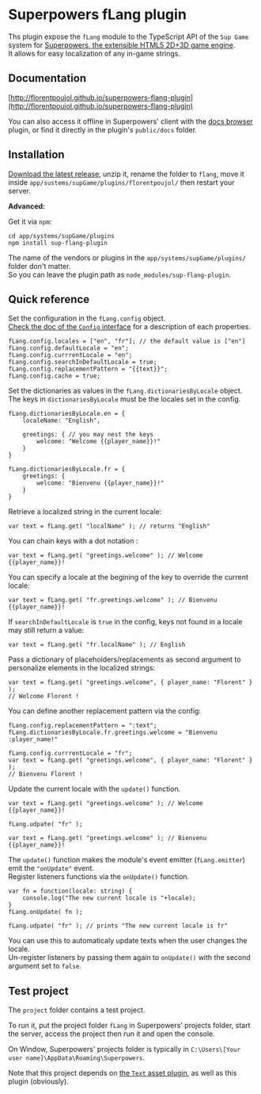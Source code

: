 # Superpowers fLang plugin

Ths plugin expose the `fLang` module to the TypeScript API of the `Sup Game` system for [Superpowers, the extensible HTML5 2D+3D game engine](http://sparklinlabs.com).  
It allows for easy localization of any in-game strings.


## Documentation

[http://florentpoujol.github.io/superpowers-flang-plugin](http://florentpoujol.github.io/superpowers-flang-plugin)

You can also access it offline in Superpowers' client with the [docs browser](https://github.com/florentpoujol/superpowers-docs-browser-plugin) plugin, or find it directly in the plugin's `public/docs` folder.


## Installation

[Download the latest release](https://github.com/florentpoujol/superpowers-flang-plugin/releases), unzip it, rename the folder to `flang`, move it inside `app/sustems/supGame/plugins/florentpoujol/` then restart your server.

__Advanced:__

Get it via `npm`:
        
    cd app/systems/supGame/plugins
    npm install sup-flang-plugin

The name of the vendors or plugins in the `app/systems/supGame/plugins/` folder don't matter.  
So you can leave the plugin path as `node_modules/sup-flang-plugin`.


## Quick reference

Set the configuration in the `fLang.config` object.   
[Check the doc of the `Config` interface](http://florentpoujol.github.io/superpowers-flang-plugin/interfaces/flang.config.html) for a description of each properties.

    fLang.config.locales = ["en", "fr"]; // the default value is ["en"]
    fLang.config.defaultLocale = "en";
    fLang.config.currrentLocale = "en";
    fLang.config.searchInDefaultLocale = true;
    fLang.config.replacementPattern = "{{text}}";
    fLang.config.cache = true;

Set the dictionaries as values in the `fLang.dictionariesByLocale` object.  
The keys in `dictionariesByLocale` must be the locales set in the config.
    
    fLang.dictionariesByLocale.en = {
        localeName: "English",
 
        greetings: { // you may nest the keys
            welcome: "Welcome {{player_name}}!"
        }
    }

    fLang.dictionariesByLocale.fr = {
        greetings: {
            welcome: "Bienvenu {{player_name}}!"
        }
    }

Retrieve a localized string in the current locale:
    
    var text = fLang.get( "localName" ); // returns "English"

You can chain keys with a dot notation :

    var text = fLang.get( "greetings.welcome" ); // Welcome {{player_name}}!

You can specify a locale at the begining of the key to override the current locale:

    var text = fLang.get( "fr.greetings.welcome" ); // Bienvenu {{player_name}}!

If `searchInDefaultLocale` is `true` in the config, keys not found in a locale may still return a value:

    var text = fLang.get( "fr.localName" ); // English

Pass a dictionary of placeholders/replacements as second argument to personalize elements in the localized strings:
    
    var text = fLang.get( "greetings.welcome", { player_name: "Florent" } );
    // Welcome Florent !

You can define another replacement pattern via the config:

    fLang.config.replacementPattern = ":text";
    fLang.dictionariesByLocale.fr.greetings.welcome = "Bienvenu :player_name!"

    fLang.config.currrentLocale = "fr";
    var text = fLang.get( "greetings.welcome", { player_name: "Florent" } ); 
    // Bienvenu Florent !

Update the current locale with the `update()` function.

    var text = fLang.get( "greetings.welcome" ); // Welcome {{player_name}}!

    fLang.udpate( "fr" );

    var text = fLang.get( "greetings.welcome" ); // Bienvenu {{player_name}}!
    
The `update()` function makes the module's event emitter (`fLang.emitter`) emit the `"onUpdate"` event.  
Register listeners functions via the `onUpdate()` function.

    var fn = function(locale: string) {
        console.log("The new current locale is "+locale);
    }
    fLang.onUpdate( fn );

    fLang.udpate( "fr" ); // prints "The new current locale is fr"

You can use this to automaticaly update texts when the user changes the locale.  
Un-register listeners by passing them again to `onUpdate()` with the second argument set to `false`.


## Test project

The `project` folder contains a test project.  

To run it, put the project folder `fLang` in Superpowers' projects folder, start the server, access the project then run it and open the console.

On Window, Superpowers' projects folder is typically in `C:\Users\[Your user name]\AppData\Roaming\Superpowers`.

Note that this project depends on [the `Text` asset plugin](https://github.com/florentpoujol/superpowers-text-asset-plugin), as well as this plugin (obviously).

